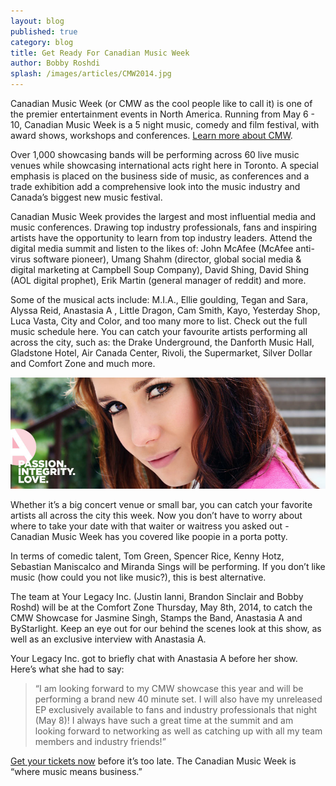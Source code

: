 ```yaml
---
layout: blog
published: true
category: blog
title: Get Ready For Canadian Music Week
author: Bobby Roshdi
splash: /images/articles/CMW2014.jpg
---
```


Canadian Music Week (or CMW as the cool people like to call it) is one of the premier entertainment events in North America. Running from May 6 - 10, Canadian Music Week is a 5 night music, comedy and film festival, with award shows, workshops and conferences. [Learn more about CMW](https://www.facebook.com/canadianmusicweek).

Over 1,000 showcasing bands will be performing across 60 live music venues while showcasing international acts right here in Toronto. A special emphasis is placed on the business side of music, as conferences and a trade exhibition add a comprehensive look into the music industry and Canada’s biggest new music festival.

Canadian Music Week provides the largest and most influential media and music conferences. Drawing top industry professionals, fans and inspiring artists have the opportunity to learn from top industry leaders. Attend the digital media summit and listen to the likes of: John McAfee (McAfee anti-virus software pioneer), Umang Shahm (director,  global social media & digital marketing at Campbell Soup Company), David Shing, David Shing (AOL digital prophet), Erik Martin (general manager of reddit) and more. 

Some of the musical acts include: M.I.A., Ellie goulding, Tegan and Sara, Alyssa Reid, Anastasia A , Little Dragon, Cam Smith, Kayo, Yesterday Shop, Luca Vasta, City and Color, and too many more to list. Check out the full music schedule here. You can catch your favourite artists performing all across the city, such as: the Drake Underground, the Danforth Music Hall, Gladstone Hotel, Air Canada Center, Rivoli, the Supermarket, Silver Dollar and Comfort Zone and much more. 

![Anastasia A](/images/articles/anastasia-a.jpg)

Whether it’s a big concert venue or small bar, you can catch your favorite artists all across the city this week. Now you don’t have to worry about where to take your date with that waiter or waitress you asked out - Canadian Music Week has you covered like poopie in a porta potty. 

In terms of comedic talent, Tom Green, Spencer Rice, Kenny Hotz, Sebastian Maniscalco and Miranda Sings will be performing. If you don’t like music (how could you not like music?), this is best alternative. 

The team at Your Legacy Inc. (Justin Ianni, Brandon Sinclair and Bobby Roshd) will be at the Comfort Zone Thursday, May 8th, 2014, to catch the CMW Showcase for Jasmine Singh, Stamps the Band, Anastasia A and ByStarlight. Keep an eye out for our behind the scenes look at this show, as well as an exclusive interview with Anastasia A.  

Your Legacy Inc. got to briefly chat with Anastasia A before her show. Here’s what she had to say: 

> “I am looking forward to my CMW showcase this year and will be performing a brand new 40 minute set. I will also have my unreleased EP exclusively available to fans and industry professionals that night (May 8)! I always have such a great time at the summit and am looking forward to networking as well as catching up with all my team members and industry friends!”

[Get your tickets now](http://cmw.net/music/tickets/) before it’s too late. The Canadian Music Week is “where music means business.” 
